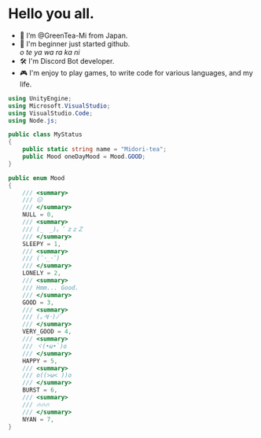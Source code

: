 # Hello you all.
- 👋 I’m @GreenTea-Mi from Japan.
- 🔰 I'm beginner just started github.<br>
    _o te ya wa ra ka ni_
- 🛠 I'm Discord Bot developer.
- 🎮 I'm enjoy to play games, to write code for various languages, and my life.

```cs
using UnityEngine;
using Microsoft.VisualStudio;
using VisualStudio.Code;
using Node.js;

public class MyStatus
{
	public static string name = "Midori-tea";
	public Mood oneDayMood = Mood.GOOD;
}

public enum Mood
{
	/// <summary>
	/// 😑
	/// </summary>
	NULL = 0,
	/// <summary>
	/// (_　_)。゜zｚＺ
	/// </summary>
	SLEEPY = 1,
	/// <summary>
	/// (˘･_･˘)
	/// </summary> 
	LONELY = 2,
	/// <summary>
	/// Hmm... Good.
	/// </summary>
	GOOD = 3,
	/// <summary>
	/// (｡･∀･)ﾉﾞ
	/// </summary>
	VERY_GOOD = 4,
	/// <summary>
	/// ヾ(•ω•`)o
	/// </summary>
	HAPPY = 5,
	/// <summary>
	/// o((>ω< ))o
	/// </summary>
	BURST = 6,
	/// <summary>
	/// 🔥🔥🔥
	/// </summary>
	NYAN = 7,
}
```
